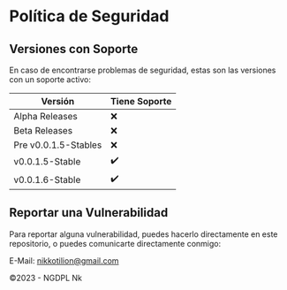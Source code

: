 # Política de Seguridad

## Versiones con Soporte

En caso de encontrarse problemas de seguridad, estas son las versiones con un soporte activo:

|     Versión      |    Tiene Soporte   |
| ---------------- | ------------------ |
|  Alpha Releases  |         :x:        |
|   Beta Releases  |         :x:        |
| Pre v0.0.1.5-Stables  |         :x:        |
| v0.0.1.5-Stable  | :heavy_check_mark: |
| v0.0.1.6-Stable  | :heavy_check_mark: |

## Reportar una Vulnerabilidad

Para reportar alguna vulnerabilidad, puedes hacerlo directamente en este repositorio, o puedes comunicarte directamente conmigo:

E-Mail: nikkotilion@gmail.com

©2023 - NGDPL Nk
